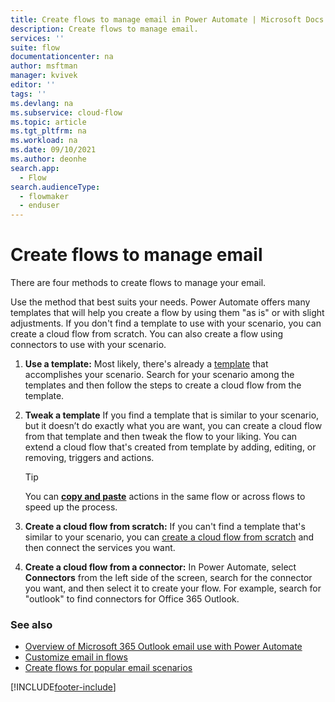 ```yaml
---
title: Create flows to manage email in Power Automate | Microsoft Docs
description: Create flows to manage email.
services: ''
suite: flow
documentationcenter: na
author: msftman
manager: kvivek
editor: ''
tags: ''
ms.devlang: na
ms.subservice: cloud-flow
ms.topic: article
ms.tgt_pltfrm: na
ms.workload: na
ms.date: 09/10/2021
ms.author: deonhe
search.app: 
  - Flow
search.audienceType: 
  - flowmaker
  - enduser
---
```


# Create flows to manage email

There are four methods to create flows to manage your email.

 Use the method that best suits your needs. Power Automate offers many templates that will help you create a flow by using them "as is" or with slight adjustments. If you don't find a template to use with your scenario, you can create a cloud flow from scratch. You can also create a flow using connectors to use with your scenario.

1. **Use a template:** Most likely, there's already a [template](https://preview.flow.microsoft.com/en-us/templates/) that accomplishes your scenario. Search for your scenario among the templates and then follow the steps to create a cloud flow from the template.
 
1. **Tweak a template** If you find a template that is similar to your scenario, but it doesn’t do exactly what you are want, you can create a cloud flow from that template and then tweak the flow to your liking. You can extend a cloud flow that's created from template by adding, editing, or removing, triggers and actions.

    >[!TIP]
    >You can [**copy and paste**](https://flow.microsoft.com/en-us/blog/introducing-clipboard-in-flow-designer-and-three-new-user-experience-updates/) actions in the same flow or across flows to speed up the process. <!--Todo use a link in the docs, not a blog-->

1. **Create a cloud flow from scratch:** If you can't find a template that's similar to your scenario, you can [create a cloud flow from scratch](./get-started-logic-flow.md) and then connect the services you want.

1. **Create a cloud flow from a connector:** In Power Automate, select **Connectors** from the left side of the screen, search for the connector you want, and then select it to create your flow. For example, search for "outlook" to find connectors for Office 365 Outlook.

### See also


- [Overview of Microsoft 365 Outlook email use with Power Automate](email-overview.md)
- [Customize email in flows](email-customization.md)
- [Create flows for popular email scenarios](email-top-scenarios.md)

[!INCLUDE[footer-include](includes/footer-banner.md)]